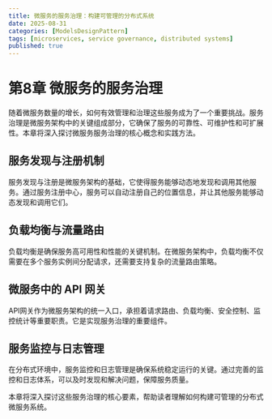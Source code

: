 ```yaml
---
title: 微服务的服务治理：构建可管理的分布式系统
date: 2025-08-31
categories: [ModelsDesignPattern]
tags: [microservices, service governance, distributed systems]
published: true
---
```


# 第8章 微服务的服务治理

随着微服务数量的增长，如何有效管理和治理这些服务成为了一个重要挑战。服务治理是微服务架构中的关键组成部分，它确保了服务的可靠性、可维护性和可扩展性。本章将深入探讨微服务服务治理的核心概念和实践方法。

## 服务发现与注册机制

服务发现与注册是微服务架构的基础，它使得服务能够动态地发现和调用其他服务。通过服务注册中心，服务可以自动注册自己的位置信息，并让其他服务能够动态发现和调用它们。

## 负载均衡与流量路由

负载均衡是确保服务高可用性和性能的关键机制。在微服务架构中，负载均衡不仅需要在多个服务实例间分配请求，还需要支持复杂的流量路由策略。

## 微服务中的 API 网关

API网关作为微服务架构的统一入口，承担着请求路由、负载均衡、安全控制、监控统计等重要职责。它是实现服务治理的重要组件。

## 服务监控与日志管理

在分布式环境中，服务监控和日志管理是确保系统稳定运行的关键。通过完善的监控和日志体系，可以及时发现和解决问题，保障服务质量。

本章将深入探讨这些服务治理的核心要素，帮助读者理解如何构建可管理的分布式微服务系统。